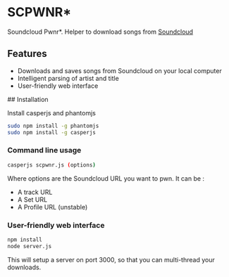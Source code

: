 # SCPWNR*

Soundcloud Pwnr*. Helper to download songs from [Soundcloud](http://soundcloud.com)


## Features

- Downloads and saves songs from Soundcloud on your local computer
- Intelligent parsing of artist and title
- User-friendly web interface


## Installation

Install casperjs and phantomjs

```bash
sudo npm install -g phantomjs
sudo npm install -g casperjs
```


### Command line usage

```bash
casperjs scpwnr.js (options)
```

Where options are the Soundcloud URL you want to pwn. It can be :
- A track URL
- A Set URL
- A Profile URL (unstable)


### User-friendly web interface

```bash
npm install
node server.js
```

This will setup a server on port 3000, so that you can multi-thread
your downloads.